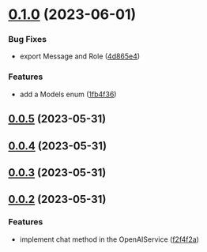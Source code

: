 # [0.1.0](https://github.com/Webeleon/nestjs-openai/compare/v0.0.5...v0.1.0) (2023-06-01)


### Bug Fixes

* export Message and Role ([4d865e4](https://github.com/Webeleon/nestjs-openai/commit/4d865e49e55556eb306c8ee1d1885b00a84f3499))


### Features

* add a Models enum ([1fb4f36](https://github.com/Webeleon/nestjs-openai/commit/1fb4f360d94bb185d9ac01bbca11c15c1e9825cf))



## [0.0.5](https://github.com/Webeleon/nestjs-openai/compare/v0.0.4...v0.0.5) (2023-05-31)



## [0.0.4](https://github.com/Webeleon/nestjs-openai/compare/v0.0.3...v0.0.4) (2023-05-31)



## [0.0.3](https://github.com/Webeleon/nestjs-openai/compare/v0.0.2...v0.0.3) (2023-05-31)



## [0.0.2](https://github.com/Webeleon/nestjs-openai/compare/f2f4f2ad1153ba1935428fc5701915c71e909175...v0.0.2) (2023-05-31)


### Features

* implement chat method in the OpenAIService ([f2f4f2a](https://github.com/Webeleon/nestjs-openai/commit/f2f4f2ad1153ba1935428fc5701915c71e909175))




